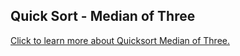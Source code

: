 ## Quick Sort - Median of Three

<a href="https://www.geeksforgeeks.org/quick-sort/" target="_blank">Click to learn more about Quicksort Median of Three.</a>